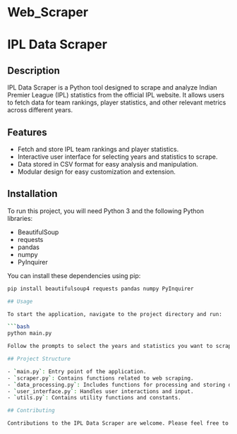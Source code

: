 # Web_Scraper

# IPL Data Scraper

## Description

IPL Data Scraper is a Python tool designed to scrape and analyze Indian Premier League (IPL) statistics from the official IPL website. It allows users to fetch data for team rankings, player statistics, and other relevant metrics across different years.

## Features

- Fetch and store IPL team rankings and player statistics.
- Interactive user interface for selecting years and statistics to scrape.
- Data stored in CSV format for easy analysis and manipulation.
- Modular design for easy customization and extension.

## Installation

To run this project, you will need Python 3 and the following Python libraries:

- BeautifulSoup
- requests
- pandas
- numpy
- PyInquirer

You can install these dependencies using pip:

```bash
pip install beautifulsoup4 requests pandas numpy PyInquirer

## Usage

To start the application, navigate to the project directory and run:

```bash
python main.py

Follow the prompts to select the years and statistics you want to scrape. The scraped data will be saved in CSV files in the current directory.

## Project Structure

- `main.py`: Entry point of the application.
- `scraper.py`: Contains functions related to web scraping.
- `data_processing.py`: Includes functions for processing and storing data.
- `user_interface.py`: Handles user interactions and input.
- `utils.py`: Contains utility functions and constants.

## Contributing

Contributions to the IPL Data Scraper are welcome. Please feel free to submit pull requests or open issues to suggest improvements or report bugs.
